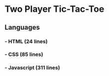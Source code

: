 # Two Player Tic-Tac-Toe
## Languages
### - HTML (24 lines)
### - CSS (85 lines)
### - Javascript (311 lines)
